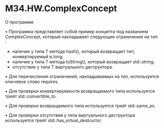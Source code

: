 # M34.HW.ComplexConcept
О программе

• Программа представляет собой пример концепта под названием ComplexConcept<T>, 
  который накладывает следующие ограничения на тип :

   - наличие у типа T метода hash(), который возвращает тип, конвертируемый в long;
   - наличие у типа T метода toString(), который возвращает std::string;
   - отсутствие у типа T виртуального деструктора.

• Для перечисления ограничений, накладываемых на тип, используется ключевое слово requires.

• Для проверки конвертируемости возвращаемого типа используется трейт std::convertible_to.

• Для проверки возвращаемого типа используется трейт std::same_as.

• Для проверки отсутствия у типа виртуального деструктора используется трейт std::has_virtual_destructor.
